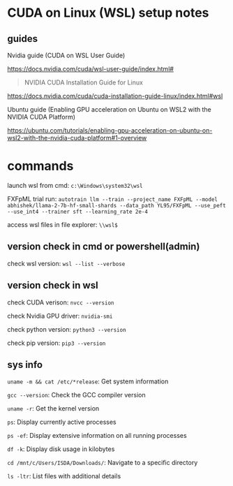 # CUDA on Linux (WSL) setup notes

## guides

Nvidia guide (CUDA on WSL User Guide)

https://docs.nvidia.com/cuda/wsl-user-guide/index.html#

> NVIDIA CUDA Installation Guide for Linux

https://docs.nvidia.com/cuda/cuda-installation-guide-linux/index.html#wsl

Ubuntu guide (Enabling GPU acceleration on Ubuntu on WSL2 with the NVIDIA CUDA Platform)

https://ubuntu.com/tutorials/enabling-gpu-acceleration-on-ubuntu-on-wsl2-with-the-nvidia-cuda-platform#1-overview

# commands 

launch wsl from cmd: `c:\Windows\system32\wsl`

FXFpML trial run: `autotrain llm --train --project_name FXFpML --model abhishek/llama-2-7b-hf-small-shards --data_path YL95/FXFpML --use_peft --use_int4 --trainer sft --learning_rate 2e-4`

access wsl files in file explorer: `\\wsl$`

## version check in cmd or powershell(admin)

check wsl version: `wsl --list --verbose`

## version check in wsl

check CUDA verison: `nvcc --version`

check Nvidia GPU driver: `nvidia-smi`

check python version: `python3 --version`

check pip version: `pip3 --version`

## sys info

`uname -m && cat /etc/*release`: Get system information

`gcc --version`: Check the GCC compiler version

`uname -r`: Get the kernel version

`ps`: Display currently active processes

`ps -ef`: Display extensive information on all running processes

`df -k`: Display disk usage in kilobytes

`cd /mnt/c/Users/ISDA/Downloads/`: Navigate to a specific directory

`ls -ltr`: List files with additional details

